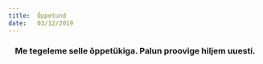```yaml
---
title:  Õppetund
date:   03/12/2019
---
```


### <center>Me tegeleme selle õppetükiga. Palun proovige hiljem uuesti.</center>